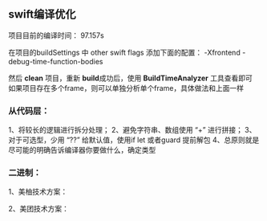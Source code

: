 ## swift编译优化
项目目前的编译时间： 97.157s

在项目的buildSettings 中 other swift flags 添加下面的配置：
-Xfrontend -debug-time-function-bodies

然后 **clean** 项目，重新 **build**成功后，使用 **BuildTimeAnalyzer** 工具查看即可
如果项目存在多个frame，则可以单独分析单个frame，具体做法和上面一样



### 从代码层：
1、将较长的逻辑进行拆分处理；
2、避免字符串、数组使用 “+” 进行拼接；
3、对于可选型，少用 “??” 给默认值，使用if let 或者guard 提前解包
4、总原则就是尽可能的明确告诉编译器你要做什么，确定类型


### 二进制：
1、美柚技术方案：


2、美团技术方案：
